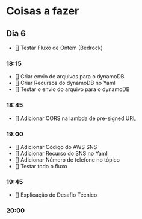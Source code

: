 # Coisas a fazer

## Dia 6

- [] Testar Fluxo de Ontem (Bedrock)

### 18:15

- [] Criar envio de arquivos para o dynamoDB
- [] Criar Recursos do dynamoDB no Yaml
- [] Testar o envio do arquivo para o dynamoDB

### 18:45

- [] Adicionar CORS na lambda de pre-signed URL

### 19:00

- [] Adicionar Código do AWS SNS
- [] Adicionar Recurso do SNS no Yaml
- [] Adicionar Número de telefone no tópico
- [] Testar todo o fluxo

### 19:45

- [] Explicação do Desafio Técnico

### 20:00
